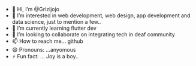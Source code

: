 - 👋 Hi, I’m @Grizijojo
- 👀 I’m interested in web development, web design, app development and data science, just to mention a few..
- 🌱 I’m currently learning flutter dev
- 💞️ I’m looking to collaborate on integrating tech in deaf community 
- 📫 How to reach me... github
- 😄 Pronouns: ...anyomous
- ⚡ Fun fact: ... Joy is a boy..

<!---
Grizijojo/Grizijojo is a ✨ special ✨ repository because its `README.md` (this file) appears on your GitHub profile.
You can click the Preview link to take a look at your changes.
--->
